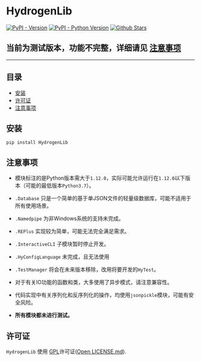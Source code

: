 # HydrogenLib

[![PyPI - Version](https://img.shields.io/pypi/v/hydrogenlib.svg)](https://pypi.org/project/hydrogenlib)
[![PyPI - Python Version](https://img.shields.io/pypi/pyversions/hydrogenlib.svg)](https://pypi.org/project/hydrogenlib)
[![Github Stars](https://img.shields.io/github/stars/SongzqInChina/HydrogenLib.svg)](https://github.com/SongzqInChina/HydrogenLib)

## 当前为测试版本，功能不完整，详细请见 [注意事项](#注意事项)

-----


## 目录

- [安装](#安装)
- [许可证](#许可证)
- [注意事项](#注意事项)

## 安装

```console
pip install HydrogenLib
```

## 注意事项

- 模块标注的是Python版本需大于`1.12.0`，实际可能允许运行在`1.12.0`以下版本（可能的最低版本`Python3.7`）。 
- `.Database` 只是一个简单的基于单JSON文件的轻量级数据库，可能不适用于所有使用场景。
- `.Namedpipe` 为非Windows系统的支持未完成。
- `.REPlus` 实现较为简单，可能无法完全满足需求。
- `.InteractiveCLI` 子模块暂时停止开发。
- `.HyConfigLanguage` 未完成，且无法使用
- `.TestManager` 将会在未来版本移除，改用将要开发的`HyTest`。
- 对于有关IO功能的函数和类，大多使用了异步模式，请注意兼容性。

- 代码实现中有关序列化和反序列化的操作，均使用`jsonpickle`模块，可能有安全风险。
- **所有模块都未进行测试。**


## 许可证

`HydrogenLib` 使用 [GPL](https://spdx.org/licenses/GPL-3.0.html)许可证([Open LICENSE.md](LICENSE.md)).
